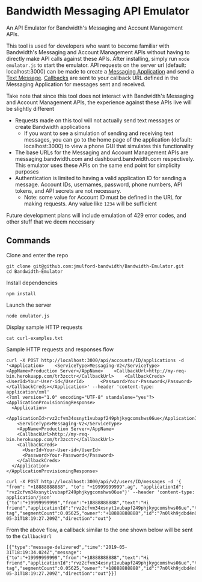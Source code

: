 # Bandwidth Messaging API Emulator

An API Emulator for Bandwidth's Messaging and Account Management APIs. 

This tool is used for developers who want to become familiar with Bandwidth's Messaging and Account Management APIs without having to directly make API calls against these APIs. After installing, simply run `node emulator.js` to start the emulator. API requests on the server url (default: localhost:3000) can be made to create a [Messaging Application](https://dev.bandwidth.com/v2-messaging/applications/postApplications.html) and send a [Text Message](https://dev.bandwidth.com/v2-messaging/methods/createMessage.html). [Callbacks](https://dev.bandwidth.com/v2-messaging/events/messageEvents.html) are sent to your callback URL defined in the Messaging Application for messages sent and received.

Take note that since this tool does not interact with Bandwidth's Messaging and Account Management APIs, the experience against these APIs live will be slightly different
* Requests made on this tool will not actually send text messages or create Bandwidth applications
  * If you want to see a simulation of sending and receiving text messages, you can go to the home page of the application (default: localhost:3000) to view a phone GUI that simulates this functionality
* The base URLs for the Messaging and Account Management APIs are messaging.bandwidth.com and dashboard.bandwidth.com respectively. This emulator uses these APIs on the same end point for simplicity purposes
* Authentication is limited to having a valid application ID for sending a message. Account IDs, usernames, password, phone numbers, API tokens, and API secrets are not necessary.
  * Note: some value for Account ID must be defined in the URL for making requests. Any value like `1234` will be sufficient

Future development plans will include emulation of 429 error codes, and other stuff that we deem necessary

## Commands

Clone and enter the repo
```
git clone git@github.com:jmulford-bandwidth/Bandwidth-Emulator.git
cd Bandwidth-Emulator
```

Install dependencies
```
npm install
```

Launch the server
```
node emulator.js
```

Display sample HTTP requests
```
cat curl-examples.txt
```

Sample HTTP requests and responses flow
```
curl -X POST http://localhost:3000/api/accounts/ID/applications -d '<Application>    <ServiceType>Messaging-V2</ServiceType>    <AppName>Production Server</AppName>    <CallbackUrl>http://my-req-bin.herokuapp.com/tr3zcctr</CallbackUrl>    <CallbackCreds>      <UserId>Your-User-id</UserId>      <Password>Your-Password</Password>  </CallbackCreds></Application>' --header 'content-type: application/xml'
<?xml version="1.0" encoding="UTF-8" standalone="yes"?>
<ApplicationProvisioningResponse>
  <Application>
    <ApplicationId>rvz2cfvm34xsnyt1vubapf249phjkygcomshws06ue</ApplicationId>
    <ServiceType>Messaging-V2</ServiceType>
    <AppName>Production Server</AppName>
    <CallbackUrl>http://my-req-bin.herokuapp.com/tr3zcctr</CallbackUrl>
    <CallbackCreds>
      <UserId>Your-User-id</UserId>
      <Password>Your-Password</Password>
    </CallbackCreds>
  </Application>
</ApplicationProvisioningResponse>

curl -X POST http://localhost:3000/api/v2/users/ID/messages -d '{ "from": "+18888888888", "to": "+19999999999",ag", "applicationId": "rvz2cfvm34xsnyt1vubapf249phjkygcomshws06ue"}' --header 'content-type: application/json'
{"to":"+19999999999","from":"+18888888888","text":"Hi friend","applicationId":"rvz2cfvm34xsnyt1vubapf249phjkygcomshws06ue","tag":"My tag","segmentCount":0.05625,"owner":"+18888888888","id":"7n0lkh9jdbd4n0yenvjx3nh2e4rg7rvg4aekc4hxw9v","time":"2019-05-31T18:19:27.209Z","direction":"out"} 
```

From the above flow, a callback similar to the one shown below will be sent to the `CallbackUrl`
```
[{"type":"message-delivered","time":"2019-05-31T18:19:34.024Z","message":{"to":"+19999999999","from":"+18888888888","text":"Hi friend","applicationId":"rvz2cfvm34xsnyt1vubapf249phjkygcomshws06ue","tag":"My tag","segmentCount":0.05625,"owner":"+18888888888","id":"7n0lkh9jdbd4n0yenvjx3nh2e4rg7rvg4aekc4hxw9v","time":"2019-05-31T18:19:27.209Z","direction":"out"}}]
```
